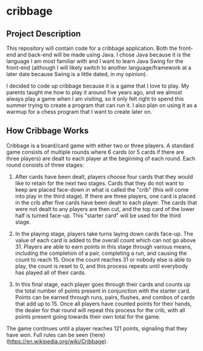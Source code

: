 # cribbage

## Project Description
This repository will contain code for a cribbage application. Both the 
front-end and back-end will be made using Java. I chose Java because it is the 
language I am most familiar with and I want to learn Java Swing for the 
front-end (although I will likely switch to another language/framework at a 
later date because Swing is a little dated, in my opinion).

I decided to code up cribbage because it is a game that I love to play. My 
parents taught me how to play it around five years ago, and we almost always 
play a game when I am visiting, so it only felt right to spend this summer
trying to create a program that can run it. I also plan on using it as a warmup
for a chess program that I want to create later on.

## How Cribbage Works
Cribbage is a board/card game with either two or three players. A standard game 
consists of multiple rounds where 6 cards (or 5 cards if there are three 
players) are dealt to each player at the beginning of each round. Each round 
consists of three stages:

1. After cards have been dealt, players choose four cards that they would like
to retain for the next two stages. Cards that they do not want to keep are 
placed face-down in what is called the "crib" (this will come into play in the 
third stage). If there are three players, one card is placed in the crib after 
five cards have been dealt to each player. The cards that were not dealt to any
players are then cut, and the top card of the lower half is turned face-up. 
This "starter card" will be used for the third stage.

2. In the playing stage, players take turns laying down cards face-up. The 
value of each card is added to the overall count which can not go above 31. 
Players are able to earn points in this stage through various means, including 
the completion of a pair, completing a run, and causing the count to reach 15. 
Once the count reaches 31 or nobody else is able to play, the count is reset to 
0, and this process repeats until everybody has played all of their cards.

3. In this final stage, each player goes through their cards and counts up the 
total number of points present in conjunction with the starter card. Points can 
be earned through runs, pairs, flushes, and combos of cards that add up to 15. 
Once all players have counted points for their hands, the dealer for that round 
will repeat this process for the crib, with all points present going towards 
their own total for the game.

The game continues until a player reaches 121 points, signaling that they have
won. Full rules can be seen {here}(https://en.wikipedia.org/wiki/Cribbage).